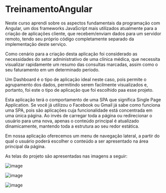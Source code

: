 # TreinamentoAngular

Neste curso aprendi sobre os aspectos fundamentais da programação com Angular, um dos frameworks JavaScript mais utilizados atualmente para a criação de aplicações cliente, que recebem/enviam dados para um servidor remoto, tendo seu próprio código completamente separado da implementação deste serviço.

Como cenário para a criação desta aplicação foi considerado as necessidades do setor administrativo de uma clínica médica, que necessita visualizar rapidamente um resumo das consultas marcadas, assim como o seu faturamento em um determinado período.

Um Dashboard é o tipo de aplicação ideal neste caso, pois permite o agrupamento dos dados, permitindo serem facilmente visualizados e, portanto, foi este o tipo de aplicação que foi escolhido paa esse projeto.

Esta aplicação terá o comportamento de uma SPA que significa Single Page Application. Se você já utilizou o Facebook ou Gmail já sabe como funciona uma SPA, pois são aplicações cuja funcionalidade está concentrada em uma única página. Ao invés de carregar toda a página ou redirecionar o usuário para uma nova, apenas o conteúdo principal é atualizado dinamicamente, mantendo toda a estrutura ao seu redor estática.

Em nossa aplicação oferecemos um menu de navegação lateral, a partir do qual o usuário poderá escolher o conteúdo a ser apresentado na área principal da página.

As telas do projeto são apresentadas nas imagens a seguir:

![image](https://user-images.githubusercontent.com/65768376/128096662-22d0f6ef-43d2-4b03-b58c-1b85e949fa3b.png)

![image](https://user-images.githubusercontent.com/65768376/128096708-6bb97e67-e2a7-4104-b463-4e64f7553e63.png)


![image](https://user-images.githubusercontent.com/65768376/128096719-8b895c4c-2dc1-4bef-97fc-eb293f9797b7.png)

